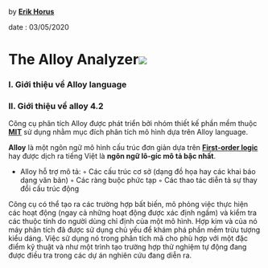 
by **[Erik Horus](https://github.com/ErikHorus1249)**

date : 03/05/2020

# The Alloy Analyzer![](https://upload.wikimedia.org/wikipedia/commons/thumb/d/d3/AddressBook1_ShowFor4But1.jpg/500px-AddressBook1_ShowFor4But1.jpg)


### I. Giới thiệu về  Alloy language

### II. Giới thiệu về  alloy 4.2

Công cụ phân tích Alloy  được phát triển bởi nhóm thiết kế phần mềm thuộc **[MIT](http://sdg.csail.mit.edu/)** sử dụng nhằm mục đích phân tích mô hình dựa trên Alloy language.

**Alloy** là một ngôn ngữ mô hình cấu trúc đơn giản dựa trên **[First-order logic](https://en.wikipedia.org/wiki/First-order_logic)** hay được dịch ra tiếng Việt là  **ngôn ngữ lô-gíc mô tả bậc nhất**. 
- Alloy hỗ trợ mô tả:
◦ Các cấu trúc cơ sở (dạng đồ họa hay các
khai báo dạng văn bản)
◦ Các ràng buộc phức tạp
◦ Các thao tác diễn tả sự thay đổi cấu trúc
động



Công cụ có thể tạo ra các trường hợp bất biến, mô phỏng việc thực hiện các hoạt động (ngay cả những hoạt động được xác định ngầm) và kiểm tra các thuộc tính do người dùng chỉ định của một mô hình. Hợp kim và của nó
    máy phân tích đã được sử dụng chủ yếu để khám phá phần mềm trừu tượng
    kiểu dáng. Việc sử dụng nó trong phân tích mã cho phù hợp với một
    đặc điểm kỹ thuật và như một trình tạo trường hợp thử nghiệm tự động đang được
    điều tra trong các dự án nghiên cứu đang diễn ra.
  

